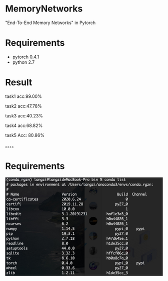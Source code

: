 # MemoryNetworks
"End-To-End Memory Networks" in Pytorch

# Requirements
- pytorch 0.4.1
- python 2.7

# Result
task1 acc:99.00%

task2 acc:47.78%

task3 acc:40.23%

task4 acc:68.82%

task5 Acc: 80.86%

。。。。

# Requirements
![image](https://github.com/AnonymousDestroyer/MemoryNetworks/blob/master/pic/111.jpg)
